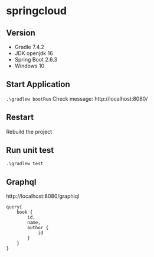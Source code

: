 # springcloud

## Version
- Gradle  7.4.2
- JDK openjdk 16
- Spring Boot 2.6.3
- Windows 10

## Start Application
`.\gradlew bootRun`
Check message: http://localhost:8080/

## Restart
Rebuild the project

## Run unit test
`.\gradlew test`

## Graphql
http://localhost:8080/graphiql
```
query{
    book {
        id,
        name,
        author {
            id
        }
    }
}
```